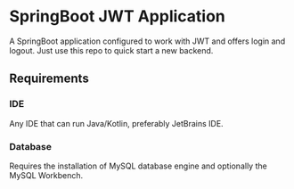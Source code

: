 # SpringBoot JWT Application

A SpringBoot application configured to work with JWT and offers login and logout. Just use this repo to quick start a new backend.

## Requirements

### IDE
Any IDE that can run Java/Kotlin, preferably JetBrains IDE.

### Database
Requires the installation of MySQL database engine and optionally the MySQL Workbench.
